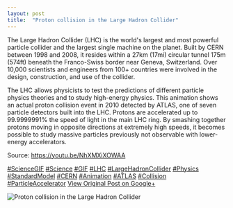 ```yaml
---
layout: post
title:  "Proton collision in the Large Hadron Collider"
---
```


The Large Hadron Collider (LHC) is the world's largest and most powerful particle collider and the largest single machine on the planet. Built by CERN between 1998 and 2008, it resides within a 27km (17mi) circular tunnel 175m (574ft) beneath the Franco-Swiss border near Geneva, Switzerland. Over 10,000 scientists and engineers from 100+ countries were involved in the design, construction, and use of the collider.   
  
The LHC allows physicists to test the predictions of different particle physics theories and to study high-energy physics. This animation shows an actual proton collision event in 2010 detected by ATLAS, one of seven particle detectors built into the LHC. Protons are accelerated up to 99.9999991% the speed of light in the main LHC ring. By smashing together protons moving in opposite directions at extremely high speeds, it becomes possible to study massive particles previously not observable with lower-energy accelerators.   
  
Source: <https://youtu.be/NhXMXiXOWAA>  
  
[#ScienceGIF](https://plus.google.com/s/%23ScienceGIF/posts) [#Science](https://plus.google.com/s/%23Science/posts) [#GIF](https://plus.google.com/s/%23GIF/posts) [#LHC](https://plus.google.com/s/%23LHC/posts) [#LargeHadronCollider](https://plus.google.com/s/%23LargeHadronCollider/posts) [#Physics](https://plus.google.com/s/%23Physics/posts) [#StandardModel](https://plus.google.com/s/%23StandardModel/posts) [#CERN](https://plus.google.com/s/%23CERN/posts) [#Animation](https://plus.google.com/s/%23Animation/posts) [#ATLAS](https://plus.google.com/s/%23ATLAS/posts) [#Collision](https://plus.google.com/s/%23Collision/posts) [#ParticleAccelerator](https://plus.google.com/s/%23ParticleAccelerator/posts)
[View Original Post on Google+](https://plus.google.com/+ColinSullender/posts/5F8gSDThj8x)

![Proton collision in the Large Hadron Collider](/assets/img/2015-07-08-Proton-collision-in-the-Large-Hadron-Collider.gif)
